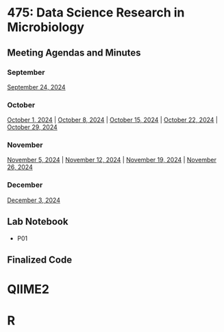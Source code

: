 # 475: Data Science Research in Microbiology

## Meeting Agendas and Minutes
### September
[September 24, 2024](https://github.com/michellengho/MICB475-Group12/blob/main/Meeting_Minutes/Sep24.md)
### October
[October 1, 2024](https://github.com/michellengho/MICB475-Group12/blob/main/Meeting_Minutes/Oct1.md) | [October 8, 2024]() | [October 15, 2024]() | [October 22, 2024]() | [October 29, 2024]() 
### November
[November 5, 2024]() | [November 12, 2024]() | [November 19, 2024]() | [November 26, 2024]()
### December
[December 3, 2024]()

## Lab Notebook
- P01

## Finalized Code
# QIIME2
# R
